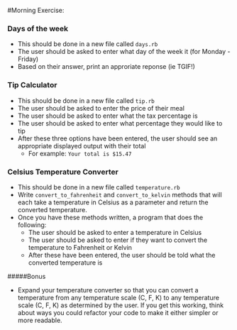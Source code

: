 #Morning Exercise:

### Days of the week
- This should be done in a new file called `days.rb`
- The user should be asked to enter what day of the week it (for Monday - Friday)
- Based on their answer, print an approriate reponse (ie TGIF!)

### Tip Calculator
- This should be done in a new file called `tip.rb`
- The user should be asked to enter the price of their meal
- The user should be asked to enter what the tax percentage is
- The user should be asked to enter what percentage they would like to tip
- After these three options have been entered, the user should see an appropriate displayed output with their total
  - For example:
  `Your total is $15.47`

### Celsius Temperature Converter
- This should be done in a new file called `temperature.rb`
- Write `convert_to_fahrenheit` and `convert_to_kelvin` methods that will each take a temperature in Celsius as a parameter and return the converted temperature.
- Once you have these methods written, a program that does the following:
  - The user should be asked to enter a temperature in Celsius
  - The user should be asked to enter if they want to convert the temperature to Fahrenheit or Kelvin
  - After these have been entered, the user should be told what the converted temperature is

#####Bonus
- Expand your temperature converter so that you can convert a temperature from any temperature scale (C, F, K) to any temperature scale (C, F, K) as determined by the user. If you get this working, think about ways you could refactor your code to make it either simpler or more readable.